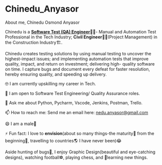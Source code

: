 # Chinedu_Anyasor
About me, Chinedu Osmond Anyasor


Chinedu is a [**Software Test (QA) Engineer**](https://linkedin.com/in/chinedu-anyasor-830569236):technologist:- Manual and Automation Test Professional in the Tech Industry; **Civil Engineer**:construction_worker_man:(Project Management) in the Construction Industry:building_construction:.

Chinedu creates testing solutions by using manual testing to uncover the highest-impact issues; and implementing automation tests that improve quality, impact, and return on investment; delivering high- quality software on time. I capture bugs and document every defeat for faster resolution, hereby ensuring quality, and speeding up delivery.

🤓 I am currently upskilling my career in Tech.


🤔 I am open to Software Test Engineering/ Quality Assurance roles.


💬 Ask me about Python, Pycharm, Vscode, Jenkins, Postman, Trello.


📫 How to reach me: Send me an email here: nedu.anyasor@gmail.com


😄 I am a male:man:


⚡ Fun fact: I love to **envision**(about so many things-the maturity:deciduous_tree: from the beginning:seedling:, travelling to countries:earth_americas: I have never been)😂


Aside hunting of bugs:lady_beetle:, I enjoy Graphic Design(beautiful and eye-catching designs), watching football:soccer:, playing chess, and 📖learning new things.
